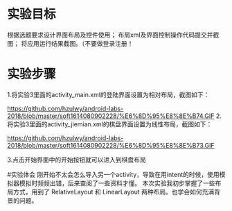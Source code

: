 # 实验目标

根据选题要求设计界面布局及控件使用；
布局xml及界面控制操作代码提交并截图；
将应用运行结果截图。（不要做登录注册！

# 实验步骤
1.将实验3里面的activity_main.xml的登陆界面设置为相对布局，截图如下：
   
   https://github.com/hzulwy/android-labs-2018/blob/master/soft1614080902228/%E6%8D%95%E8%8E%B74.GIF
 2.将实验3里面的activity_jiemian.xml的棋盘界面设置为线性布局，截图如下：
   
   https://github.com/hzulwy/android-labs-2018/blob/master/soft1614080902228/%E6%8D%95%E8%8E%B73.GIF
 
 3.点击开始界面中的开始按钮就可以进入到棋盘布局
 
 #实验体会
 刚开始不太会怎么导入另一个activity，导致在用intent的时候，使用模拟器模拟时频频出错，后来查阅了一些资料才懂。
 本次实验我初步掌握了一些布局方式，用到了 RelativeLayout 和 LinearLayout 两种布局。也学会如何充满背景的问题。
